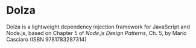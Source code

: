 # Dolza

Dolza is a lightweight dependency injection framework for JavaScript and Node.js, based on Chapter 5 of _Node.js Design Patterns_, Ch. 5, by Mario Casciaro (ISBN 9781783287314)
